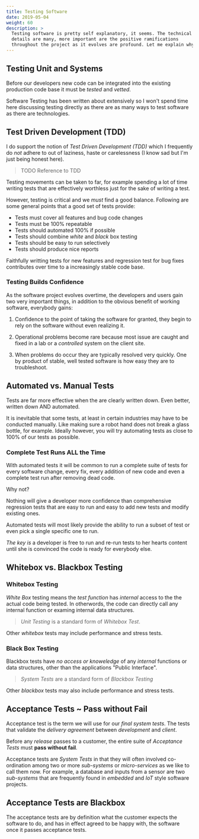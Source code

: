 ```yaml
---
title: Testing Software
date: 2019-05-04
weight: 60
description: >
  Testing software is pretty self explanatory, it seems. The technical
  details are many, more important are the positive ramifications
  throughout the project as it evolves are profound. Let me explain why ...
---
```


## Testing Unit and Systems

Before our developers new code can be integrated into the existing
production code base it must be _tested_ and _vetted_.

Software Testing has been written about extensively so I won't spend
time here discussing testing directly as there are as many ways to
test software as there are technologies.

## Test Driven Development (TDD)

I do support the notion of _Test Driven Development (TDD)_ which I
frequently do _not_ adhere to out of laziness, haste or carelessness
(I know sad but I'm just being honest here).

> TODO Reference to TDD

Testing movements can be taken to far, for example spending a lot of
time writing tests that are effectively worthless just for the sake of
writing a test.

However, testing is critical and we *must* find a good
balance. Following are some general points that a good set of tests
provide: 

- Tests must cover all features and bug code changes
- Tests must be 100% repeatable
- Tests should automated 100% if possible
- Tests should combine _white_ and _black_ box testing
- Tests should be easy to run selectively
- Tests should produce nice reports

Faithfully writting tests for new features and regression test for bug
fixes contributes over time to a increasingly stable code base.

### Testing Builds Confidence

As the software project evolves overtime, the developers and users
gain two very important things, in addition to the obvious benefit of
working software, everybody gains:

1. Confidence to the point of taking the software for granted, they
begin to rely on the software without even realizing it.

2. Operational problems become rare because most issue are caught and
fixed in a lab or a _controlled_ system on the client site.

3. When problems do occur they are typically resolved very
quickly. One by product of stable, well tested software is how easy
they are to troubleshoot.

## Automated vs. Manual Tests

Tests are far more effective when the are clearly written down. Even
better, written down AND automated. 

It is inevitable that some tests, at least in certain industries may
have to be conducted manually. Like making sure a robot hand does not
break a glass bottle, for example.  Ideally however, you will try
automating tests as close to 100% of our tests as possible.

### Complete Test Runs ALL the Time

With automated tests it will be common to run a complete suite of
tests for every software change, every fix, every addition of new
code and even a complete test run after removing dead code.

Why not?

Nothing will give a developer more confidence than comprehensive
regression tests that are easy to run and easy to add new tests and
modify existing ones.

Automated tests will most likely provide the ability to run a subset
of test or even pick a single specific one to run.

_The key is_ a developer is free to run and re-run tests to her hearts
content until she is convinced the code is ready for everybody else.

## Whitebox vs. Blackbox Testing

### Whitebox Testing

_White Box_ testing means the _test function_ has _internal_ access to
the the actual code being tested. In otherwords, the code can directly
call any internal function or examing internal data structures.

> _Unit Testing_ is a standard form of _Whitebox Test_.

Other _whitebox_ tests may include performance and stress tests.

### Black Box Testing

Blackbox tests have _no access or knoweledge_ of any _internal_
functions or data structures, other than the applications "Public
Interface".

> _System Tests_ are a standard form of _Blackbox Testing_

Other _blackbox_ tests may also include performance and stress tests.

## Acceptance Tests ~ Pass without Fail

Acceptance test is the term we will use for our _final system tests_. 
The tests that validate the _delivery agreement_ between _development_
and _client_.

Before any _release_ passes to a customer, the entire suite of
_Acceptance Tests_ must **pass without fail**.

Acceptance tests are _System Tests_ in that they will often involved
co-ordination among two or more _sub-systems_ or _micro-services_ as
we like to call them now.  For example, a database and inputs from a
sensor are two _sub-systems_ that are frequently found in _embedded_
and _IoT_ style software projects.


## Acceptance Tests are Blackbox

The acceptance tests are by definition what the customer expects the
software to do, and has in effect agreed to be happy with, the software
once it passes acceptance tests.

